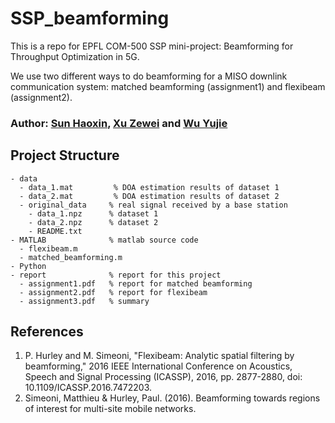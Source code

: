 # SSP_beamforming

This is a repo for EPFL COM-500 SSP mini-project: Beamforming for Throughput Optimization in 5G.

We use two different ways to do beamforming for a MISO downlink communication system: matched beamforming (assignment1) and flexibeam (assignment2).

### Author: [Sun Haoxin](https://github.com/HaoxinSEU), [Xu Zewei](https://github.com/xuzewei28) and [Wu Yujie](https://github.com/YuJieWU99)

## Project Structure
```
- data
  - data_1.mat         % DOA estimation results of dataset 1
  - data_2.mat         % DOA estimation results of dataset 2
  - original_data     % real signal received by a base station
    - data_1.npz      % dataset 1
    - data_2.npz      % dataset 2
    - README.txt
- MATLAB              % matlab source code
  - flexibeam.m
  - matched_beamforming.m
- Python
- report              % report for this project
  - assignment1.pdf   % report for matched beamforming
  - assignment2.pdf   % report for flexibeam
  - assignment3.pdf   % summary
```


## References
1. P. Hurley and M. Simeoni, "Flexibeam: Analytic spatial filtering by beamforming," 2016 IEEE International Conference on Acoustics, Speech and Signal Processing (ICASSP), 2016, pp. 2877-2880, doi: 10.1109/ICASSP.2016.7472203.
2. Simeoni, Matthieu & Hurley, Paul. (2016). Beamforming towards regions of interest for multi-site mobile networks. 
